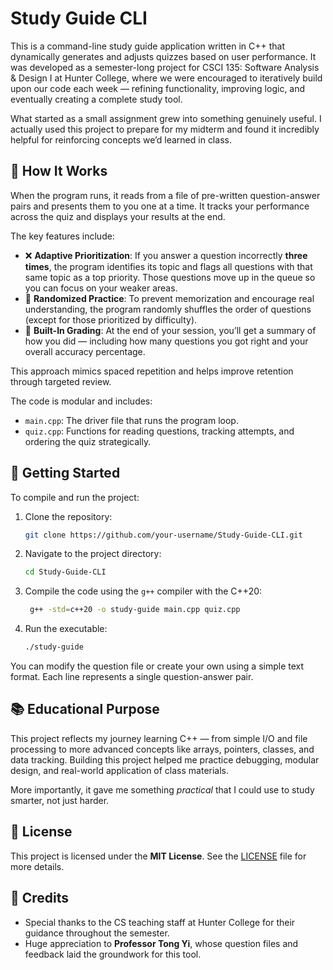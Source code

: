 # Study Guide CLI

This is a command-line study guide application written in C++ that dynamically generates and adjusts quizzes based on user performance. It was developed as a semester-long project for CSCI 135: Software Analysis & Design I at Hunter College, where we were encouraged to iteratively build upon our code each week — refining functionality, improving logic, and eventually creating a complete study tool.

What started as a small assignment grew into something genuinely useful. I actually used this project to prepare for my midterm and found it incredibly helpful for reinforcing concepts we’d learned in class.

## 🧠 How It Works

When the program runs, it reads from a file of pre-written question-answer pairs and presents them to you one at a time. It tracks your performance across the quiz and displays your results at the end.

The key features include:

- ❌ **Adaptive Prioritization**: If you answer a question incorrectly **three times**, the program identifies its topic and flags all questions with that same topic as a top priority. Those questions move up in the queue so you can focus on your weaker areas.
- 🔀 **Randomized Practice**: To prevent memorization and encourage real understanding, the program randomly shuffles the order of questions (except for those prioritized by difficulty).
- 📝 **Built-In Grading**: At the end of your session, you’ll get a summary of how you did — including how many questions you got right and your overall accuracy percentage.

This approach mimics spaced repetition and helps improve retention through targeted review.

The code is modular and includes:
- `main.cpp`: The driver file that runs the program loop.  
- `quiz.cpp`: Functions for reading questions, tracking attempts, and ordering the quiz strategically.  

## 🚀 Getting Started

To compile and run the project:

1. Clone the repository:
   ```bash
   git clone https://github.com/your-username/Study-Guide-CLI.git
    ```

2. Navigate to the project directory:
   ```bash
   cd Study-Guide-CLI
   ```

3. Compile the code using the `g++` compiler with the C++20:
   ```bash
    g++ -std=c++20 -o study-guide main.cpp quiz.cpp

   ```

4. Run the executable:
   ```bash
   ./study-guide
   ```

You can modify the question file or create your own using a simple text format. Each line represents a single question-answer pair.

## 📚 Educational Purpose

This project reflects my journey learning C++ — from simple I/O and file processing to more advanced concepts like arrays, pointers, classes, and data tracking. Building this project helped me practice debugging, modular design, and real-world application of class materials.

More importantly, it gave me something *practical* that I could use to study smarter, not just harder.

## 🔐 License

This project is licensed under the **MIT License**. See the [LICENSE](LICENSE) file for more details.


## 🙏 Credits

- Special thanks to the CS teaching staff at Hunter College for their guidance throughout the semester.  
- Huge appreciation to **Professor Tong Yi**, whose question files and feedback laid the groundwork for this tool.
